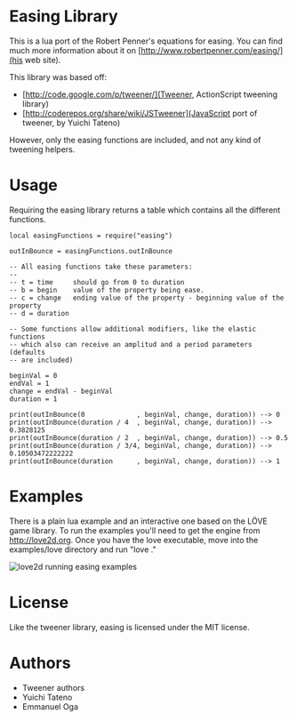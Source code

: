 Easing Library
==============

This is a lua port of the Robert Penner's equations for easing. You can find much
more information about it on [http://www.robertpenner.com/easing/](his web site).

This library was based off:

* [http://code.google.com/p/tweener/](Tweener, ActionScript tweening library)
* [http://coderepos.org/share/wiki/JSTweener](JavaScript port of tweener, by Yuichi Tateno)

However, only the easing functions are included, and not any kind of tweening helpers.

Usage
=====

Requiring the easing library returns a table which contains all the different
functions.

    local easingFunctions = require("easing")

    outInBounce = easingFunctions.outInBounce

    -- All easing functions take these parameters:
    --
    -- t = time     should go from 0 to duration
    -- b = begin    value of the property being ease.
    -- c = change   ending value of the property - beginning value of the property
    -- d = duration

    -- Some functions allow additional modifiers, like the elastic functions
    -- which also can receive an amplitud and a period parameters (defaults
    -- are included)

    beginVal = 0
    endVal = 1
    change = endVal - beginVal
    duration = 1

    print(outInBounce(0             , beginVal, change, duration)) --> 0
    print(outInBounce(duration / 4  , beginVal, change, duration)) --> 0.3828125
    print(outInBounce(duration / 2  , beginVal, change, duration)) --> 0.5
    print(outInBounce(duration / 3/4, beginVal, change, duration)) --> 0.10503472222222
    print(outInBounce(duration      , beginVal, change, duration)) --> 1

Examples
========

There is a plain lua example and an interactive one based on the LÖVE
game library. To run the examples you'll need to get the engine from
http://love2d.org. Once you have the love executable, move into the
examples/love directory and run "love ."

![love2d running easing examples](https://github.com/EmmanuelOga/easing/raw/master/doc/ease-love.png "easing on love2d")

License
=======

Like the tweener library, easing is licensed under the MIT license.

Authors
=======

* Tweener authors
* Yuichi Tateno
* Emmanuel Oga
